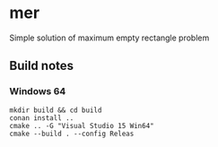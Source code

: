 # mer
Simple solution of maximum empty rectangle problem

## Build notes
### Windows 64
```
mkdir build && cd build
conan install ..
cmake .. -G "Visual Studio 15 Win64"
cmake --build . --config Releas
```